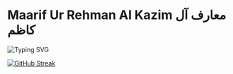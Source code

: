 # Maarif Ur Rehman Al Kazim معارف آل كاظم
![Typing SVG](https://readme-typing-svg.herokuapp.com?font=Quicksand&weight=700&size=26&duration=3000&pause=1000&color=0087F8&width=620&lines=I'm+a+Front-End+Developer;Building+HeadStartupPK+%26+FahimGroup;%D8%A3%D9%86%D8%A7+%D9%85%D8%B7%D9%88%D8%B1+%D8%A7%D9%84%D9%88%D8%A7%D8%AC%D9%87%D8%A9+%D8%A7%D9%84%D8%A3%D9%85%D8%A7%D9%85%D9%8A%D8%A9;%D8%A8%D9%86%D8%A7%D8%A1+%D8%A7%D9%84%D9%87%D9%8A%D8%AF%D8%B3%D8%AA%D8%A7%D8%B1%D8%AA%D9%88%D8%A8+%D8%A8%D8%A7%D9%83%D8%B3%D8%AA%D8%A7%D9%86+%D9%88%D9%85%D8%AC%D9%85%D9%88%D8%B9%D8%A9+%D9%81%D9%87%D9%8A%D9%85;Ben+bir+Front-End+Geli%C5%9Ftiricisiyim;HeadStartup+Pakistan+ve+Fahim+Group'u+Kurmak;)

[![GitHub Streak](https://streak-stats.demolab.com?user=MrFrayman&theme=github-dark-blue&hide_border=true)](https://git.io/streak-stats)


